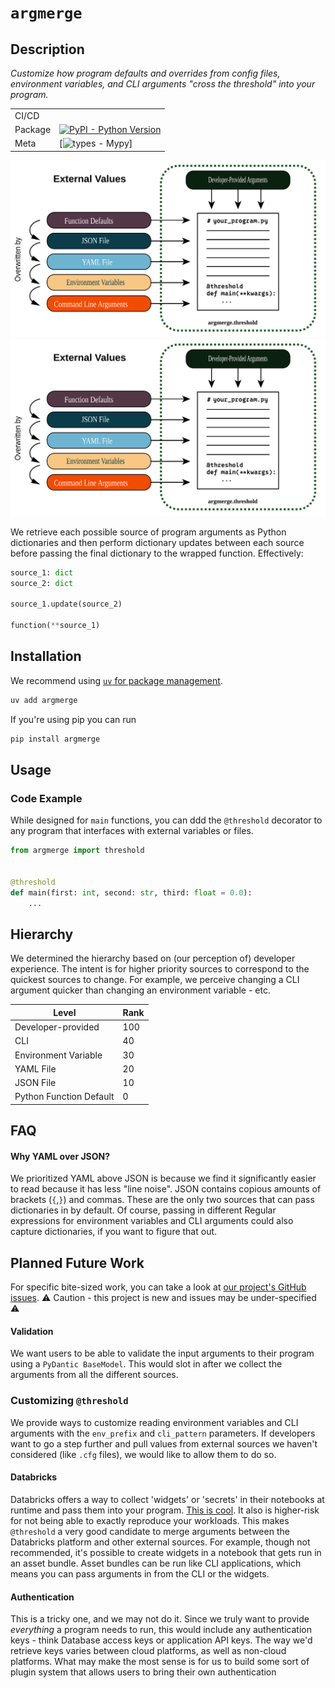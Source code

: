 # `argmerge`
## Description
_Customize how program defaults and overrides from config files, environment variables, and CLI arguments "cross the threshold" into your program._

| | |
|---|---|
CI/CD |
Package | [![PyPI - Python Version](https://img.shields.io/pypi/pyversions/argmerge.svg?logo=python&label=Python&logoColor=gold)](https://pypi.org/project/hatch-vcs/) |
Meta|[![types - Mypy](https://img.shields.io/badge/types-Mypy-blue.svg)]

![](https://raw.githubusercontent.com/duck-bongos/py-argmerge/main/docs/img/argmerge.svg)
![](/img/argmerge.svg)

We retrieve each possible source of program arguments as Python dictionaries and then perform dictionary updates between each source before passing the final dictionary to the wrapped function. Effectively:
```py
source_1: dict
source_2: dict

source_1.update(source_2)

function(**source_1)
```

## Installation
We recommend using [`uv` for package management](http://docs.astral.sh/uv/).
```sh
uv add argmerge
```

If you're using pip you can run
```sh
pip install argmerge
```

## Usage
### Code Example
While designed for `main` functions, you can ddd the `@threshold` decorator to any program that interfaces with external variables or files.
```py
from argmerge import threshold


@threshold
def main(first: int, second: str, third: float = 0.0):
    ...
```

## Hierarchy
We determined the hierarchy based on (our perception of) developer experience. The intent is for higher priority sources to correspond to the quickest sources to change. For example, we perceive changing a CLI argument quicker than changing an environment variable - etc. 


| Level | Rank |
| --- | --- |
| Developer-provided | 100 |
| CLI | 40 |
| Environment Variable | 30 |
| YAML File | 20 |
| JSON File | 10 |
| Python Function Default | 0 |

## FAQ
#### Why YAML over JSON?
We prioritized YAML above JSON is because we find it significantly easier to read because it has less "line noise". JSON contains copious amounts of brackets (`{`,`}`) and commas. These are the only two sources that can pass dictionaries in by default. Of course, passing in different Regular expressions for environment variables and CLI arguments could also capture dictionaries, if you want to figure that out.

## Planned Future Work
For specific bite-sized work, you can take a look at [our project's GitHub issues](https://github.com/duck-bongos/py-argmerge/issues). ⚠️ Caution - this project is new and issues may be under-specified ⚠️

#### Validation
We want users to be able to validate the input arguments to their program using a `PyDantic BaseModel`. This would slot in after we collect the arguments from all the different sources.

### Customizing `@threshold`
We provide ways to customize reading environment variables and CLI arguments with the `env_prefix` and `cli_pattern` parameters. If developers want to go a step further and pull values from external sources we haven't considered (like `.cfg` files), we would like to allow them to do so.

#### Databricks
Databricks offers a way to collect 'widgets' or 'secrets' in their notebooks at runtime and pass them into your program. [This is cool](https://docs.databricks.com/aws/en/notebooks/widgets). It also is higher-risk for not being able to exactly reproduce your workloads. This makes `@threshold` a very good candidate to merge arguments between the Databricks platform and other external sources. For example, though not recommended, it's possible to create widgets in a notebook that gets run in an asset bundle. Asset bundles can be run like CLI applications, which means you can pass arguments in from the CLI or the widgets.

#### Authentication
This is a tricky one, and we may not do it. Since we truly want to provide _everything_ a program needs to run, this would include any authentication keys - think Database access keys or application API keys. The way we'd retrieve keys varies between cloud platforms, as well as non-cloud platforms. What may make the most sense is for us to build some sort of plugin system that allows users to bring their own authentication 




